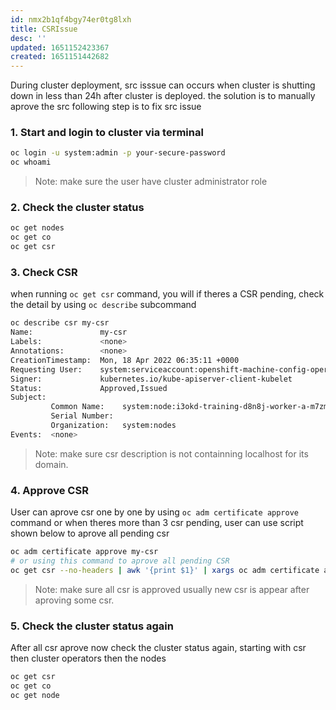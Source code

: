 ```yaml
---
id: nmx2b1qf4bgy74er0tg8lxh
title: CSRIssue
desc: ''
updated: 1651152423367
created: 1651151442682
---
```


During cluster deployment, src isssue can occurs when cluster is shutting down in less than 24h after cluster is deployed. the solution is to manually aprove the src following step is to fix src issue

### 1. Start and login to cluster via terminal

```bash
oc login -u system:admin -p your-secure-password
oc whoami
```

> Note: make sure the user have cluster administrator role

### 2. Check the cluster status

```bash
oc get nodes
oc get co
oc get csr
```

### 3. Check CSR 

when running `oc get csr` command, you will if theres a CSR pending, check the detail by using `oc describe` subcommand

```bash
oc describe csr my-csr
Name:               my-csr
Labels:             <none>
Annotations:        <none>
CreationTimestamp:  Mon, 18 Apr 2022 06:35:11 +0000
Requesting User:    system:serviceaccount:openshift-machine-config-operator:node-bootstrapper
Signer:             kubernetes.io/kube-apiserver-client-kubelet
Status:             Approved,Issued
Subject:
         Common Name:    system:node:i3okd-training-d8n8j-worker-a-m7zm8
         Serial Number:
         Organization:   system:nodes
Events:  <none>
```

> Note: make sure csr description is not containning localhost for its domain.

### 4. Approve CSR

User can aprove csr one by one by using `oc adm certificate approve` command or when theres more than 3 csr pending, user can use script shown below to aprove all pending csr

```bash
oc adm certificate approve my-csr
# or using this command to aprove all pending CSR
oc get csr --no-headers | awk '{print $1}' | xargs oc adm certificate approve
```

> Note: make sure all csr is approved usually new csr is appear after aproving some csr.

### 5. Check the cluster status again

After all csr aprove now check the cluster status again, starting with csr then cluster operators then the nodes

```bash
oc get csr
oc get co
oc get node
```